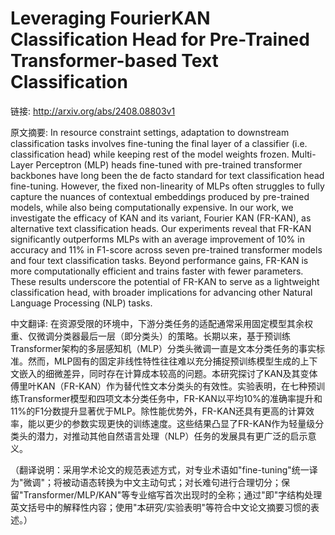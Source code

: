 # Leveraging FourierKAN Classification Head for Pre-Trained Transformer-based Text Classification

链接: http://arxiv.org/abs/2408.08803v1

原文摘要:
In resource constraint settings, adaptation to downstream classification
tasks involves fine-tuning the final layer of a classifier (i.e. classification
head) while keeping rest of the model weights frozen. Multi-Layer Perceptron
(MLP) heads fine-tuned with pre-trained transformer backbones have long been
the de facto standard for text classification head fine-tuning. However, the
fixed non-linearity of MLPs often struggles to fully capture the nuances of
contextual embeddings produced by pre-trained models, while also being
computationally expensive. In our work, we investigate the efficacy of KAN and
its variant, Fourier KAN (FR-KAN), as alternative text classification heads.
Our experiments reveal that FR-KAN significantly outperforms MLPs with an
average improvement of 10% in accuracy and 11% in F1-score across seven
pre-trained transformer models and four text classification tasks. Beyond
performance gains, FR-KAN is more computationally efficient and trains faster
with fewer parameters. These results underscore the potential of FR-KAN to
serve as a lightweight classification head, with broader implications for
advancing other Natural Language Processing (NLP) tasks.

中文翻译:
在资源受限的环境中，下游分类任务的适配通常采用固定模型其余权重、仅微调分类器最后一层（即分类头）的策略。长期以来，基于预训练Transformer架构的多层感知机（MLP）分类头微调一直是文本分类任务的事实标准。然而，MLP固有的固定非线性特性往往难以充分捕捉预训练模型生成的上下文嵌入的细微差异，同时存在计算成本较高的问题。本研究探讨了KAN及其变体傅里叶KAN（FR-KAN）作为替代性文本分类头的有效性。实验表明，在七种预训练Transformer模型和四项文本分类任务中，FR-KAN以平均10%的准确率提升和11%的F1分数提升显著优于MLP。除性能优势外，FR-KAN还具有更高的计算效率，能以更少的参数实现更快的训练速度。这些结果凸显了FR-KAN作为轻量级分类头的潜力，对推动其他自然语言处理（NLP）任务的发展具有更广泛的启示意义。

（翻译说明：采用学术论文的规范表述方式，对专业术语如"fine-tuning"统一译为"微调"；将被动语态转换为中文主动句式；对长难句进行合理切分；保留"Transformer/MLP/KAN"等专业缩写首次出现时的全称；通过"即"字结构处理英文括号中的解释性内容；使用"本研究/实验表明"等符合中文论文摘要习惯的表述。）
